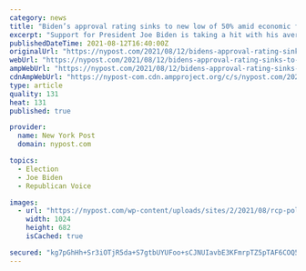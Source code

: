 ```yaml
---
category: news
title: "Biden’s approval rating sinks to new low of 50% amid economic fears, polls show"
excerpt: "Support for President Joe Biden is taking a hit with his average approval rating sinking to a record low of 50 percent, new polls show."
publishedDateTime: 2021-08-12T16:40:00Z
originalUrl: "https://nypost.com/2021/08/12/bidens-approval-rating-sinks-to-record-low-of-50-polls-show/"
webUrl: "https://nypost.com/2021/08/12/bidens-approval-rating-sinks-to-record-low-of-50-polls-show/"
ampWebUrl: "https://nypost.com/2021/08/12/bidens-approval-rating-sinks-to-record-low-of-50-polls-show/amp/"
cdnAmpWebUrl: "https://nypost-com.cdn.ampproject.org/c/s/nypost.com/2021/08/12/bidens-approval-rating-sinks-to-record-low-of-50-polls-show/amp/"
type: article
quality: 131
heat: 131
published: true

provider:
  name: New York Post
  domain: nypost.com

topics:
  - Election
  - Joe Biden
  - Republican Voice

images:
  - url: "https://nypost.com/wp-content/uploads/sites/2/2021/08/rcp-poll-biden-01.jpg?quality=90&strip=all&w=1024"
    width: 1024
    height: 682
    isCached: true

secured: "kg7pGhHh+Sr3iOTjR5da+S7gtbUYUFoo+sCJNUIavbE3KFmrpTZ5pTAF6COQ5guhpXi0F0afkxYYoWeSz7NxJPb+I4GpFvE7S/KnKGhtZUn5ph24LAC46BQf3K7Gr+JnHlcaDvZJgJ7BbE4H1n7Pw7UMWDDetEvZGc0N/99RVrVYsU4mc/umZWYMUSYMyVHHo/7bHVqYJYzs2W3zGzg5MNxTzM5nQgSRlQwuA3Qmk5tIta5j51qL5My1x87CHi4Y7620bUbIaLmn/GzkMUwUzJ0raqhWSCIg9K2tj4Rjon2nckLE9SRo5iC4C8avsUhkXEww48FHpjvzDmVUsIsX37clcp0JreRcOeNyDLtSv9o=;5EETA2o9k9qrxQaUSDkouw=="
---
```


